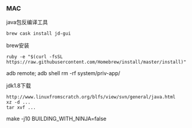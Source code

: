### MAC

java包反编译工具

    brew cask install jd-gui

brew安装

    ruby -e "$(curl -fsSL https://raw.githubusercontent.com/Homebrew/install/master/install)"

adb remote; adb shell rm -rf system/priv-app/

jdk1.8下载
    
    http://www.linuxfromscratch.org/blfs/view/svn/general/java.html
    xz -d ...
    tar xvf ...

 make -j10 BUILDING_WITH_NINJA=false

